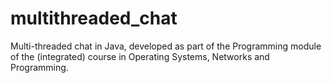 # multithreaded_chat
Multi-threaded chat in Java, developed as part of the Programming module of the (integrated) course in Operating Systems, Networks and Programming.
